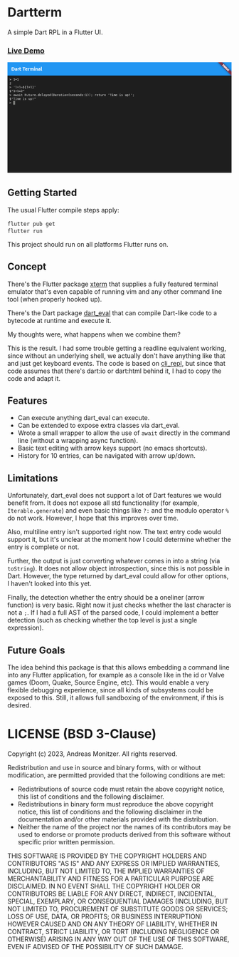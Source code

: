 # Dartterm

A simple Dart RPL in a Flutter UI.

### [Live Demo](https://anlumo.github.io/dart_terminal/)

![Screenshot](images/screenshot.png)

## Getting Started

The usual Flutter compile steps apply:

```
flutter pub get
flutter run
```

This project should run on all platforms Flutter runs on.

## Concept

There's the Flutter package [xterm](https://pub.dev/packages/xterm) that supplies a fully featured terminal emulator that's even capable of running vim and any other command line tool (when properly hooked up).

There's the Dart package [dart_eval](https://pub.dev/packages/dart_eval) that can compile Dart-like code to a bytecode at runtime and execute it.

My thoughts were, what happens when we combine them?

This is the result. I had some trouble getting a readline equivalent working, since without an underlying shell, we actually don't have anything like that and just get keyboard events. The code is based on [cli_repl](https://github.com/jathak/cli_repl), but since that code assumes that there's dart:io or dart:html behind it, I had to copy the code and adapt it.

## Features

* Can execute anything dart_eval can execute.
* Can be extended to expose extra classes via dart_eval.
* Wrote a small wrapper to allow the use of `await` directly in the command line (without a wrapping async function).
* Basic text editing with arrow keys support (no emacs shortcuts).
* History for 10 entries, can be navigated with arrow up/down.

## Limitations

Unfortunately, dart_eval does not support a lot of Dart features we would benefit from. It does not expose all std functionality (for example, `Iterable.generate`) and even basic things like `?:` and the modulo operator `%` do not work. However, I hope that this improves over time.

Also, multiline entry isn't supported right now. The text entry code would support it, but it's unclear at the moment how I could determine whether the entry is complete or not.

Further, the output is just converting whatever comes in into a string (via `toString`). It does not allow object introspection, since this is not possible in Dart. However, the type returned by dart_eval could allow for other options, I haven't looked into this yet.

Finally, the detection whether the entry should be a oneliner (arrow function) is very basic. Right now it just checks whether the last character is not a `;`. If I had a full AST of the parsed code, I could implement a better detection (such as checking whether the top level is just a single expression).

## Future Goals

The idea behind this package is that this allows embedding a command line into any Flutter application, for example as a console like in the id or Valve games (Doom, Quake, Source Engine, etc). This would enable a very flexible debugging experience, since all kinds of subsystems could be exposed to this. Still, it allows full sandboxing of the environment, if this is desired.

# LICENSE (BSD 3-Clause)

Copyright (c) 2023, Andreas Monitzer.
All rights reserved.

Redistribution and use in source and binary forms, with or without
modification, are permitted provided that the following conditions are met:

* Redistributions of source code must retain the above copyright notice, this list of conditions and the following disclaimer.
* Redistributions in binary form must reproduce the above copyright notice, this list of conditions and the following disclaimer in the documentation and/or other materials provided with the distribution.
* Neither the name of the project nor the names of its contributors may be used to endorse or promote products derived from this software without specific prior written permission.

THIS SOFTWARE IS PROVIDED BY THE COPYRIGHT HOLDERS AND CONTRIBUTORS "AS IS" AND
ANY EXPRESS OR IMPLIED WARRANTIES, INCLUDING, BUT NOT LIMITED TO, THE IMPLIED
WARRANTIES OF MERCHANTABILITY AND FITNESS FOR A PARTICULAR PURPOSE ARE
DISCLAIMED. IN NO EVENT SHALL THE COPYRIGHT HOLDER OR CONTRIBUTORS BE LIABLE FOR
ANY DIRECT, INDIRECT, INCIDENTAL, SPECIAL, EXEMPLARY, OR CONSEQUENTIAL DAMAGES
(INCLUDING, BUT NOT LIMITED TO, PROCUREMENT OF SUBSTITUTE GOODS OR SERVICES;
LOSS OF USE, DATA, OR PROFITS; OR BUSINESS INTERRUPTION) HOWEVER CAUSED AND
ON ANY THEORY OF LIABILITY, WHETHER IN CONTRACT, STRICT LIABILITY, OR TORT
(INCLUDING NEGLIGENCE OR OTHERWISE) ARISING IN ANY WAY OUT OF THE USE OF THIS
SOFTWARE, EVEN IF ADVISED OF THE POSSIBILITY OF SUCH DAMAGE.